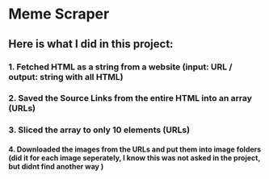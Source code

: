 # Meme Scraper 

## Here is what I did in this project:

### 1. Fetched HTML as a string from a website (input: URL / output: string with all HTML)

### 2. Saved the Source Links from the entire HTML into an array (URLs)

### 3. Sliced the array to only 10 elements (URLs)

#### 4. Downloaded the images from the URLs and put them into image folders (did it for each image seperately, I know this was not asked in the project, but didnt find another way )